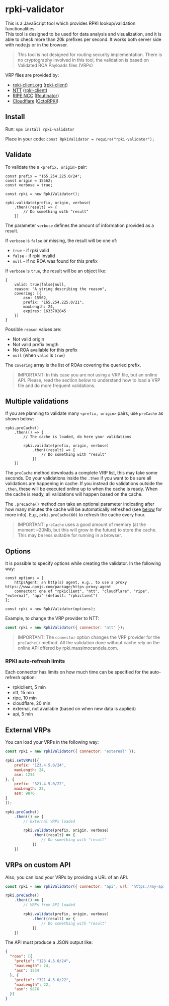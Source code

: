 # rpki-validator

This is a JavaScript tool which provides RPKI lookup/validation functionalities.  
This tool is designed to be used for data analysis and visualization, and it is able to check more than 20k prefixes per second. It works both server side with node.js or in the browser.

> This tool is not designed for routing security implementation.
> There is no cryptography involved in this tool, the validation is based on Validated ROA Payloads files (VRPs)

VRP files are provided by:
* [rpki-client.org](https://www.rpki-client.org/) ([rpki-client](https://www.rpki-client.org/))
* [NTT](https://www.gin.ntt.net/) ([rpki-client](https://www.rpki-client.org/))
* [RIPE NCC](https://www.ripe.net) ([Routinator](https://www.nlnetlabs.nl/projects/rpki/routinator/))
* [Cloudflare](https://cloudflare.com) ([OctoRPKI](https://github.com/cloudflare/cfrpki))



## Install
Run:
`npm install rpki-validator`

Place in your code: `const RpkiValidator = require("rpki-validator");`

## Validate

To validate the a `<prefix, origin>` pair:

```
const prefix = "165.254.225.0/24";
const origin = 15562;
const verbose = true;

const rpki = new RpkiValidator();

rpki.validate(prefix, origin, verbose)
    .then((result) => {
        // Do something with "result"
    })
```

The parameter `verbose` defines the amount of information provided as a result.

If `verbose` is `false` or missing, the result will be one of:
* `true` - if rpki valid
* `false` - if rpki invalid
* `null` - if no ROA was found for this prefix


If `verbose` is `true`, the result will be an object like:

```
{
    valid: true|false|null,
    reason: "A string describing the reason",
    covering: [{
        asn: 15562,
        prefix: "165.254.225.0/21",
        maxLength: 24,
        expires: 1633702845
    }]
}
```

Possible `reason` values are:
* Not valid origin
* Not valid prefix length
* No ROA available for this prefix
* `null` (when `valid` is `true`)

The `covering` array is the list of ROAs covering the queried prefix.

> IMPORTANT: In this case you are not using a VRP file, but an online API. Please, read the section below to understand how to load a VRP file and do more frequent validations.

## Multiple validations

If you are planning to validate many `<prefix, origin>` pairs, use `preCache` as shown below:

```
rpki.preCache()
    .then(() => {
        // The cache is loaded, do here your validations

        rpki.validate(prefix, origin, verbose)
            .then((result) => {
                // Do something with "result"
            })
    })

```

The `preCache` method downloads a complete VRP list, this may take some seconds. Do your validations inside the `.then` if you want to be sure all validations are happening in cache.
If you instead do validations outside the `.then`, these will be executed online up to when the cache is ready. When the cache is ready, all validations will happen based on the cache.

The `.preCache()` method can take an optional parameter indicating after how many minutes the cache will be automatically refreshed (see [below](#rpki-auto-refresh-limits) for more info). E.g., `prki.preCache(60)` to refresh the cache every hour.


> IMPORTANT: `preCache` uses a good amount of memory (at the moment ~20Mb, but this will grow in the future) to store the cache. This may be less suitable for running in a browser.


## Options

It is possible to specify options while creating the validator. In the following way:

```
const options = {
    httpsAgent: an http(s) agent, e.g., to use a proxy https://www.npmjs.com/package/https-proxy-agent
    connector: one of "rpkiclient", "ntt", "cloudflare", "ripe", "external", "api" (default: "rpkiclient")
};

const rpki = new RpkiValidator(options);
```

Example, to change the VRP provider to NTT:

```js
const rpki = new RpkiValidator({ connector: "ntt" });
```

> IMPORTANT: The `connector` option changes the VRP provider for the `preCache()` method. All the validation done without cache rely on the online API offered by rpki.massimocandela.com.

### RPKI auto-refresh limits
Each connector has limits on how much time can be specified for the auto-refresh option:
* rpkiclient, 5 min
* ntt, 15 min
* ripe, 10 min
* cloudflare, 20 min
* external, not available (based on when new data is applied)
* api, 5 min


## External VRPs
You can load your VRPs in the following way:

```javascript
const rpki = new rpkiValidator({ connector: "external" });

rpki.setVRPs([{
    prefix: "123.4.5.0/24",
    maxLength: 24,
    asn: 1234
}, {
    prefix: "321.4.5.0/22",
    maxLength: 22,
    asn: 9876
}
]);

rpki.preCache()
    .then(() => {
        // External VRPs loaded

        rpki.validate(prefix, origin, verbose)
            .then((result) => {
                // Do something with "result"
            })
    })
```


## VRPs on custom API
Also, you can load your VRPs by providing a URL of an API.

```javascript
const rpki = new rpkiValidator({ connector: "api", url: "https://my-api.api.com/vrps/" });

rpki.preCache()
    .then(() => {
        // VRPs from API loaded

        rpki.validate(prefix, origin, verbose)
            .then((result) => {
                // Do something with "result"
            })
    })
```


The API must produce a JSON output like:

```json
{
  "roas": [{
    "prefix": "123.4.5.0/24",
    "maxLength": 24,
    "asn": 1234
  }, {
    "prefix": "321.4.5.0/22",
    "maxLength": 22,
    "asn": 9876
  }]
}

```
